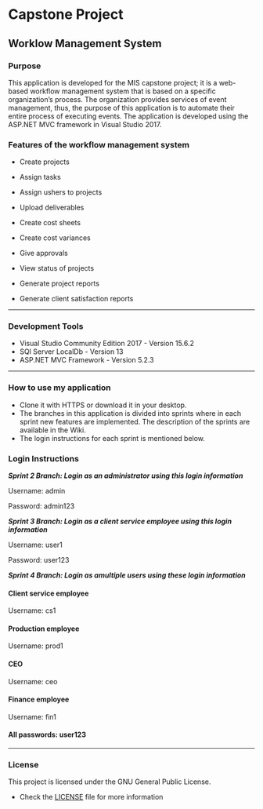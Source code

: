 # Capstone Project
## Worklow Management System

### Purpose

This application is developed for the MIS capstone project; it is a web-based workflow management system that is based on a specific organization’s process. The organization provides services of event management, thus, the purpose of this application is to automate their entire process of executing events. The application is developed using the ASP.NET MVC framework in Visual Studio 2017.


### Features of the workflow management system

* Create projects

* Assign tasks

* Assign ushers to projects

* Upload deliverables

* Create cost sheets

* Create cost variances

* Give approvals

* View status of projects

* Generate project reports

* Generate client satisfaction reports
***
### Development Tools 
* Visual Studio Community Edition 2017 - Version 15.6.2
* SQl Server LocalDb - Version 13
* ASP.NET MVC Framework - Version 5.2.3
***
### How to use my application 
* Clone it with HTTPS or download it in your desktop. 
* The branches in this application is divided into sprints where in each sprint new features are implemented. The description of the sprints are available in the Wiki. 
* The login instructions for each sprint is mentioned below. 

### Login Instructions
***Sprint 2 Branch: Login as an administrator using this login information***

Username: admin
 
Password: admin123

***Sprint 3 Branch: Login as a client service employee using this login information***

Username: user1

Password: user123

***Sprint 4 Branch: Login as amultiple users using these login information***

#### Client service employee
Username: cs1

#### Production employee 
Username: prod1

#### CEO
Username: ceo 

#### Finance employee
Username: fin1

#### All passwords: user123

***
### License 
This project is licensed under the GNU General Public License. 
- Check the [LICENSE](/LICENSE) file for more information 

